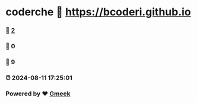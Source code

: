 # coderche :link: https://bcoderi.github.io 
### :page_facing_up: [2](https://bcoderi.github.io/tag.html) 
### :speech_balloon: 0 
### :hibiscus: 9 
### :alarm_clock: 2024-08-11 17:25:01 
### Powered by :heart: [Gmeek](https://github.com/Meekdai/Gmeek)
